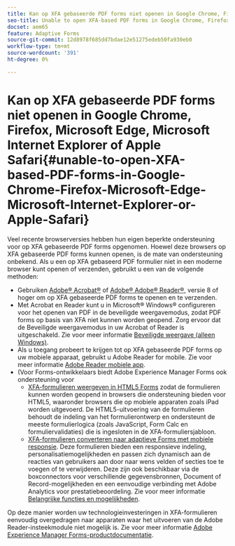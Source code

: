 ```yaml
---
title: Kan op XFA gebaseerde PDF forms niet openen in Google Chrome, Firefox, Microsoft Edge, Microsoft Internet Explorer of Apple Safari
seo-title: Unable to open XFA-based PDF forms in Google Chrome, Firefox, Microsoft Edge, Microsoft Internet Explorer, or Apple Safari
docset: aem65
feature: Adaptive Forms
source-git-commit: 12d8978f685dd7bdae12e51275edeb50fa930eb0
workflow-type: tm+mt
source-wordcount: '391'
ht-degree: 0%

---
```



# Kan op XFA gebaseerde PDF forms niet openen in Google Chrome, Firefox, Microsoft Edge, Microsoft Internet Explorer of Apple Safari{#unable-to-open-XFA-based-PDF-forms-in-Google-Chrome-Firefox-Microsoft-Edge-Microsoft-Internet-Explorer-or-Apple-Safari}

Veel recente browserversies hebben hun eigen beperkte ondersteuning voor op XFA gebaseerde PDF forms opgenomen. Hoewel deze browsers op XFA gebaseerde PDF forms kunnen openen, is de mate van ondersteuning onbekend. Als u een op XFA gebaseerd PDF formulier niet in een moderne browser kunt openen of verzenden, gebruikt u een van de volgende methoden:

* Gebruiken [Adobe® Acrobat®](https://www.adobe.com/acrobat.html) of [Adobe® Adobe® Reader®](https://get.adobe.com/reader/), versie 8 of hoger om op XFA gebaseerde PDF forms te openen en te verzenden.
* Met Acrobat en Reader kunt u in Microsoft® Windows® configureren voor het openen van PDF in de beveiligde weergavemodus, zodat PDF forms op basis van XFA niet kunnen worden geopend. Zorg ervoor dat de Beveiligde weergavemodus in uw Acrobat of Reader is uitgeschakeld. Zie voor meer informatie [Beveiligde weergave (alleen Windows)](https://helpx.adobe.com/in/reader/using/protected-mode-windows.html).
* Als u toegang probeert te krijgen tot op XFA gebaseerde PDF forms op uw mobiele apparaat, gebruikt u Adobe Reader for mobile. Zie voor meer informatie [Adobe Reader mobiele app](https://www.adobe.com/in/acrobat/mobile/acrobat-reader.html).
* (Voor Forms-ontwikkelaars biedt Adobe Experience Manager Forms ook ondersteuning voor
   * [XFA-formulieren weergeven in HTML5 Forms](https://experienceleague.adobe.com/docs/experience-manager-65/forms/html5-forms/introduction.html?#key-capabilities-of-html-forms-br) zodat de formulieren kunnen worden geopend in browsers die ondersteuning bieden voor HTML5, waaronder browsers die op mobiele apparaten zoals iPad worden uitgevoerd. De HTML5-uitvoering van de formulieren behoudt de indeling van het formulierontwerp en ondersteunt de meeste formulierlogica (zoals JavaScript, Form Calc en formuliervalidaties) die is ingesloten in de XFA-formuliersjabloon.
   * [XFA-formulieren converteren naar adaptieve Forms met mobiele responsie](https://experienceleague.adobe.com/docs/experience-manager-65/forms/adaptive-forms-basic-authoring/creating-adaptive-form.html?#create-an-adaptive-form-based-on-an-xfa-form-template). Deze formulieren bieden een responsieve indeling, personalisatiemogelijkheden en passen zich dynamisch aan de reacties van gebruikers aan door naar wens velden of secties toe te voegen of te verwijderen. Deze zijn ook beschikbaar via de boxconnectors voor verschillende gegevensbronnen, Document of Record-mogelijkheden en een eenvoudige verbinding met Adobe Analytics voor prestatiebeoordeling. Zie voor meer informatie [Belangrijke functies en mogelijkheden](https://experienceleague.adobe.com/docs/experience-manager-cloud-service/content/forms/key-features.html).

Op deze manier worden uw technologieinvesteringen in XFA-formulieren eenvoudig overgedragen naar apparaten waar het uitvoeren van de Adobe Reader-insteekmodule niet mogelijk is. Zie voor meer informatie [Adobe Experience Manager Forms-productdocumentatie](https://experienceleague.adobe.com/docs/experience-manager-cloud-service/content/forms/home.html).
